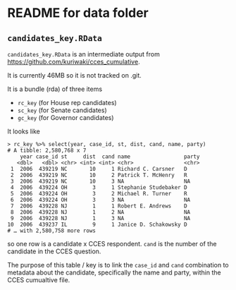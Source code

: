 # README for data folder


## `candidates_key.RData`

`candidates_key.RData` is an intermediate output from <https://github.com/kuriwaki/cces_cumulative>.

It is currently 46MB so it is not tracked on .git.

It is a bundle (rda) of three items

- `rc_key` (for House rep candidates)
- `sc_key` (for Senate candidates)
- `gc_key` (for Governor candidates)


It looks like

```
> rc_key %>% select(year, case_id, st, dist, cand, name, party)
# A tibble: 2,580,768 x 7
    year case_id st     dist  cand name                 party
   <dbl>   <dbl> <chr> <int> <int> <chr>                <chr>
 1  2006  439219 NC       10     1 Richard C. Carsner   D
 2  2006  439219 NC       10     2 Patrick T. McHenry   R
 3  2006  439219 NC       10     3 NA                   NA
 4  2006  439224 OH        3     1 Stephanie Studebaker D
 5  2006  439224 OH        3     2 Michael R. Turner    R
 6  2006  439224 OH        3     3 NA                   NA
 7  2006  439228 NJ        1     1 Robert E. Andrews    D
 8  2006  439228 NJ        1     2 NA                   NA
 9  2006  439228 NJ        1     3 NA                   NA
10  2006  439237 IL        9     1 Janice D. Schakowsky D
# … with 2,580,758 more rows
```

so one row is a candidate x CCES respondent. `cand` is the number of the candidate
in the CCES question.

The purpose of this table / key is to link the `case_id` and `cand`  combination to
metadata about the candidate, specifically the name and party, within the CCES
cumualtive file.